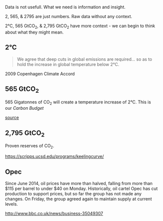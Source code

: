 Data is not usefull. What we need is information and insight.

2, 565, & 2795 are just numbers. Raw data without any context.

2°C, 565 GtCO<sub>2</sub>, & 2,795 GtCO<sub>2</sub> have more context - we can begin to think about what they might mean.

## 2°C

> We agree that deep cuts in global emissions are required... so as to hold the increase in global temperature below 2°C.

2009 Copenhagen Climate Accord

## 565 GtCO<sub>2</sub>

565 Gigatonnes of CO<sub>2</sub> will create a temperature increase of 2°C.
This is our *Carbon Budget*

[source](http://www.carbontracker.org/report/carbon-bubble/)

## 2,795 GtCO<sub>2</sub>

Proven reserves of CO<sub>2</sub>.

https://scripps.ucsd.edu/programs/keelingcurve/

## Opec

Since June 2014, oil prices have more than halved, falling from more than $115 per barrel to under $40 on Monday.
Historically, oil cartel Opec has cut production to support prices, but so far the group has not made any changes.
On Friday, the group agreed again to maintain supply at current levels.

http://www.bbc.co.uk/news/business-35049307